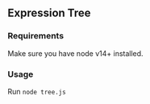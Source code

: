 ## Expression Tree

### Requirements

Make sure you have node v14+ installed.

### Usage

Run `node tree.js`

